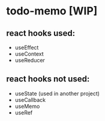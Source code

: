 # todo-memo [WIP]
## react hooks used:
* useEffect
* useContext
* useReducer
## react hooks not used:
* useState (used in another project)
* useCallback
* useMemo
* useRef